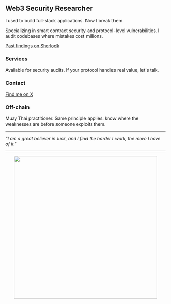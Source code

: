 ## Web3 Security Researcher

I used to build full-stack applications. Now I break them.

Specializing in smart contract security and protocol-level vulnerabilities. I audit codebases where mistakes cost millions.

[Past findings on Sherlock](https://audits.sherlock.xyz/watson/0xgondar)

### Services
Available for security audits. If your protocol handles real value, let's talk.

### Contact
[Find me on X](https://x.com/0xGondarxyz)

### Off-chain
Muay Thai practitioner. Same principle applies: know where the weaknesses are before someone exploits them.

---

*"I am a great believer in luck, and I find the harder I work, the more I have of it."*

---

<p align="center">
  <img src="https://github.com/user-attachments/assets/cf56e6aa-7a3f-4d0b-bd25-28b5f08d32bb" width="450" />
</p>
